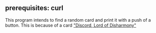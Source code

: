 prerequisites:
curl
--------------

This program intends to find a random card and print it with a push of a button.
This is because of a card ["Discord, Lord of Disharmony"](https://scryfall.com/card/sld/798/discord-lord-of-disharmony)
